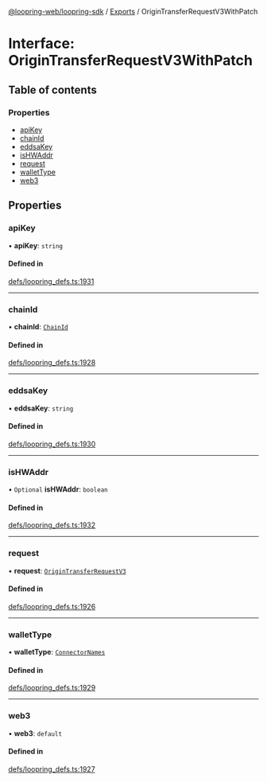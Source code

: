 [@loopring-web/loopring-sdk](../README.md) / [Exports](../modules.md) / OriginTransferRequestV3WithPatch

# Interface: OriginTransferRequestV3WithPatch

## Table of contents

### Properties

- [apiKey](OriginTransferRequestV3WithPatch.md#apikey)
- [chainId](OriginTransferRequestV3WithPatch.md#chainid)
- [eddsaKey](OriginTransferRequestV3WithPatch.md#eddsakey)
- [isHWAddr](OriginTransferRequestV3WithPatch.md#ishwaddr)
- [request](OriginTransferRequestV3WithPatch.md#request)
- [walletType](OriginTransferRequestV3WithPatch.md#wallettype)
- [web3](OriginTransferRequestV3WithPatch.md#web3)

## Properties

### apiKey

• **apiKey**: `string`

#### Defined in

[defs/loopring_defs.ts:1931](https://github.com/Loopring/loopring_sdk/blob/a4b843d/src/defs/loopring_defs.ts#L1931)

___

### chainId

• **chainId**: [`ChainId`](../enums/ChainId.md)

#### Defined in

[defs/loopring_defs.ts:1928](https://github.com/Loopring/loopring_sdk/blob/a4b843d/src/defs/loopring_defs.ts#L1928)

___

### eddsaKey

• **eddsaKey**: `string`

#### Defined in

[defs/loopring_defs.ts:1930](https://github.com/Loopring/loopring_sdk/blob/a4b843d/src/defs/loopring_defs.ts#L1930)

___

### isHWAddr

• `Optional` **isHWAddr**: `boolean`

#### Defined in

[defs/loopring_defs.ts:1932](https://github.com/Loopring/loopring_sdk/blob/a4b843d/src/defs/loopring_defs.ts#L1932)

___

### request

• **request**: [`OriginTransferRequestV3`](OriginTransferRequestV3.md)

#### Defined in

[defs/loopring_defs.ts:1926](https://github.com/Loopring/loopring_sdk/blob/a4b843d/src/defs/loopring_defs.ts#L1926)

___

### walletType

• **walletType**: [`ConnectorNames`](../enums/ConnectorNames.md)

#### Defined in

[defs/loopring_defs.ts:1929](https://github.com/Loopring/loopring_sdk/blob/a4b843d/src/defs/loopring_defs.ts#L1929)

___

### web3

• **web3**: `default`

#### Defined in

[defs/loopring_defs.ts:1927](https://github.com/Loopring/loopring_sdk/blob/a4b843d/src/defs/loopring_defs.ts#L1927)
